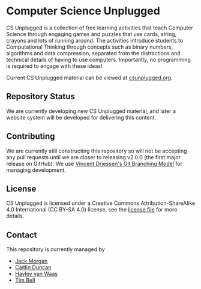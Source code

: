 # Computer Science Unplugged

CS Unplugged is a collection of free learning activities that teach Computer Science through engaging games and puzzles that use cards, string, crayons and lots of running around.
The activities introduce students to Computational Thinking through concepts such as binary numbers, algorithms and data compression, separated from the distractions and technical details of having to use computers.
Importantly, no programming is required to engage with these ideas!

Current CS Unplugged material can be viewed at [csunplugged.org](http://csunplugged.org/).

## Repository Status

We are currently developing new CS Unplugged material, and later a website system will be developed for delivering this content.

## Contributing

We are currently still constructing this repository so will not be accepting any pull requests until we are closer to releasing v2.0.0 (the first major release on GitHub). We use [Vincent Driessen's Git Branching Model](http://nvie.com/posts/a-successful-git-branching-model/) for managing development.

## License

CS Unplugged is licensed under a Creative Commons Attribution-ShareAlike 4.0 International (CC BY-SA 4.0) license, see the [license file](LICENSE.md) for more details.

## Contact

This repository is currently managed by 
- [Jack Morgan](http://jackmorgannz.github.io/)
- [Caitlin Duncan](https://github.com/caitlind)
- [Hayley van Waas](http://hayleyavw.com/)
- [Tim Bell](mailto:tim.bell@canterbury.ac.nz)
